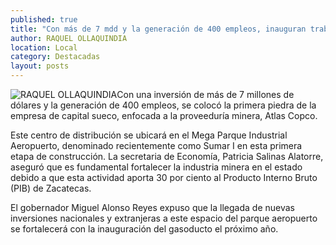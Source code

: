 ```yaml
---
published: true
title: "Con más de 7 mdd y la generación de 400 empleos, inauguran trabajos de construcción de Atlas Copco"
author: RAQUEL OLLAQUINDIA
location: Local
category: Destacadas
layout: posts
---
```


![RAQUEL OLLAQUINDIA](http://i.imgur.com/XoYl8AHm.jpg)Con una inversión de más de 7 millones de dólares y la generación de 400 empleos, se colocó la primera piedra de la empresa de capital sueco, enfocada a la proveeduría minera, Atlas Copco.

Este centro de distribución se ubicará en el Mega Parque Industrial Aeropuerto, denominado recientemente como Sumar I en esta primera etapa de construcción.
La secretaria de Economía, Patricia Salinas Alatorre, aseguró que es fundamental fortalecer la industria minera en el estado debido a que esta actividad aporta 30 por ciento al Producto Interno Bruto (PIB) de Zacatecas.

El gobernador Miguel Alonso Reyes expuso que la llegada de nuevas inversiones nacionales y extranjeras a este espacio del parque aeropuerto se fortalecerá con la inauguración del gasoducto el próximo año.



